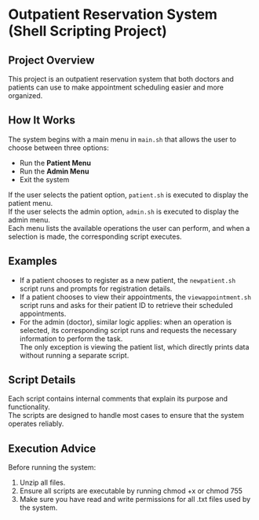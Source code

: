 # Outpatient Reservation System (Shell Scripting Project)

## Project Overview
This project is an outpatient reservation system that both doctors and patients can use to make appointment scheduling easier and more organized.

## How It Works
The system begins with a main menu in `main.sh` that allows the user to choose between three options:
- Run the **Patient Menu**
- Run the **Admin Menu**
- Exit the system

If the user selects the patient option, `patient.sh` is executed to display the patient menu.  
If the user selects the admin option, `admin.sh` is executed to display the admin menu.  
Each menu lists the available operations the user can perform, and when a selection is made, the corresponding script executes.

## Examples
- If a patient chooses to register as a new patient, the `newpatient.sh` script runs and prompts for registration details.  
- If a patient chooses to view their appointments, the `viewappointment.sh` script runs and asks for their patient ID to retrieve their scheduled appointments.  
- For the admin (doctor), similar logic applies: when an operation is selected, its corresponding script runs and requests the necessary information to perform the task.  
  The only exception is viewing the patient list, which directly prints data without running a separate script.

## Script Details
Each script contains internal comments that explain its purpose and functionality.  
The scripts are designed to handle most cases to ensure that the system operates reliably.

## Execution Advice
Before running the system:
1. Unzip all files.
2. Ensure all scripts are executable by running chmod +x or chmod 755
3. Make sure you have read and write permissions for all .txt files used by the system.
